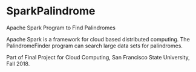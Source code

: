 # SparkPalindrome
Apache Spark Program to Find Palindromes

Apache Spark is a framework for cloud based distributed computing.  The PalindromeFinder program can search large data sets for palindromes.

Part of Final Project for Cloud Computing, San Francisco State University, Fall 2018.

